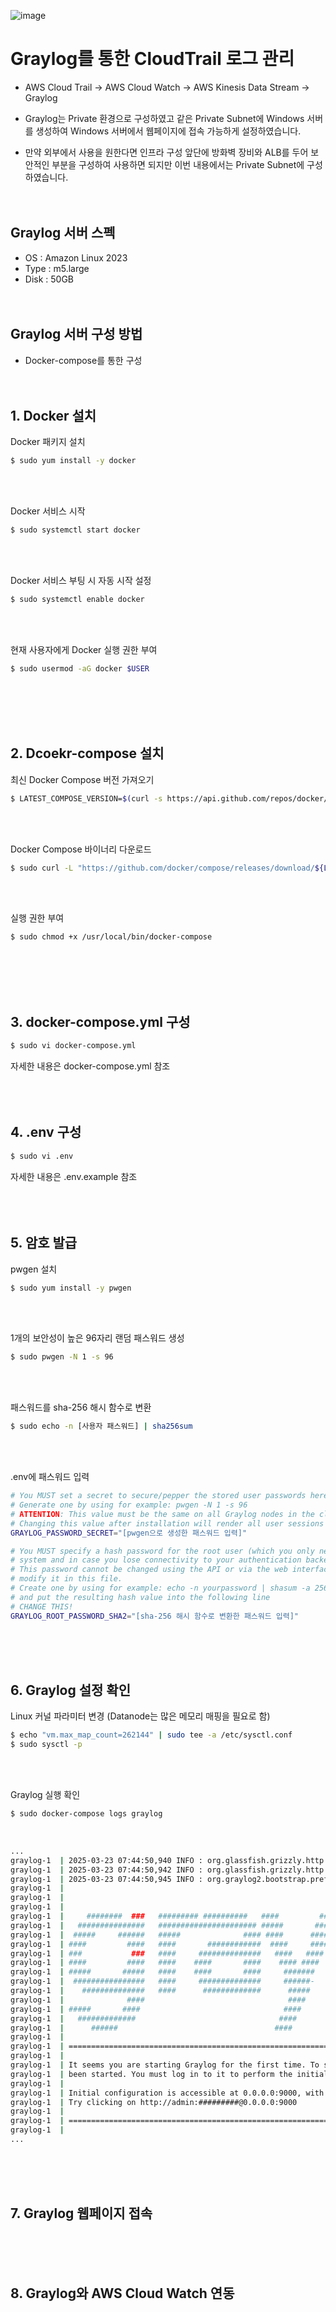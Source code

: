 ![image](https://github.com/user-attachments/assets/9dadd1c2-a1bf-4cb0-9dc1-f66fb5e6a2ec)

# Graylog를 통한 CloudTrail 로그 관리

- AWS Cloud Trail → AWS Cloud Watch → AWS Kinesis Data Stream → Graylog <br>

- Graylog는 Private 환경으로 구성하였고 같은 Private Subnet에 Windows 서버를 생성하여 Windows 서버에서 웹페이지에 접속 가능하게 설정하였습니다. <br>

- 만약 외부에서 사용을 원한다면 인프라 구성 앞단에 방화벽 장비와 ALB를 두어 보안적인 부분을 구성하여 사용하면 되지만 이번 내용에서는 Private Subnet에 구성하였습니다.  <br>
<br> <br>

## Graylog 서버 스펙
- OS : Amazon Linux 2023
- Type : m5.large
- Disk : 50GB
<br> <br> <br>
## Graylog 서버 구성 방법
- Docker-compose를 통한 구성
<br> <br> <br>

## 1. Docker 설치
Docker 패키지 설치
```bash
$ sudo yum install -y docker
```
<br> <br>

Docker 서비스 시작
``` bash
$ sudo systemctl start docker
```
<br> <br>

Docker 서비스 부팅 시 자동 시작 설정
``` bash
$ sudo systemctl enable docker
```
 <br> <br>

현재 사용자에게 Docker 실행 권한 부여
``` bash
$ sudo usermod -aG docker $USER
```
<br> <br> <br> <br>

## 2. Dcoekr-compose 설치
최신 Docker Compose 버전 가져오기
``` bash
$ LATEST_COMPOSE_VERSION=$(curl -s https://api.github.com/repos/docker/compose/releases/latest | grep '"tag_name":' | cut -d '"' -f 4)
```
<br><br>

Docker Compose 바이너리 다운로드
``` bash
$ sudo curl -L "https://github.com/docker/compose/releases/download/${LATEST_COMPOSE_VERSION}/docker-compose-$(uname -s)-$(uname -m)" -o /usr/local/bin/docker-compose
```
<br> <br>

실행 권한 부여
``` bash
$ sudo chmod +x /usr/local/bin/docker-compose
```
<br> <br> <br> <br>
## 3. docker-compose.yml 구성
``` bash
$ sudo vi docker-compose.yml
```
자세한 내용은 docker-compose.yml 참조
<br> <br> <br> <br>
## 4. .env 구성
``` bash
$ sudo vi .env
```
자세한 내용은 .env.example 참조
<br> <br> <br> <br>
## 5. 암호 발급
pwgen 설치
``` bash
$ sudo yum install -y pwgen
```
<br><br>

1개의 보안성이 높은 96자리 랜덤 패스워드 생성
``` bash
$ sudo pwgen -N 1 -s 96
```
<br> <br>

패스워드를 sha-256 해시 함수로 변환
``` bash
$ sudo echo -n [사용자 패스워드] | sha256sum
```
<br> <br>

.env에 패스워드 입력
``` bash
# You MUST set a secret to secure/pepper the stored user passwords here. Use at least 64 characters.
# Generate one by using for example: pwgen -N 1 -s 96
# ATTENTION: This value must be the same on all Graylog nodes in the cluster.
# Changing this value after installation will render all user sessions and encrypted values in the database invalid. (e.g. encrypted access tokens)
GRAYLOG_PASSWORD_SECRET="[pwgen으로 생성한 패스워드 입력]"

# You MUST specify a hash password for the root user (which you only need to initially set up the
# system and in case you lose connectivity to your authentication backend)
# This password cannot be changed using the API or via the web interface. If you need to change it,
# modify it in this file.
# Create one by using for example: echo -n yourpassword | shasum -a 256
# and put the resulting hash value into the following line
# CHANGE THIS!
GRAYLOG_ROOT_PASSWORD_SHA2="[sha-256 해시 함수로 변환한 패스워드 입력]"
```
<br> <br> <br>


## 6. Graylog 설정 확인
Linux 커널 파라미터 변경 (Datanode는 많은 메모리 매핑을 필요로 함)
``` bash
$ echo "vm.max_map_count=262144" | sudo tee -a /etc/sysctl.conf
$ sudo sysctl -p
```
<br> <br>

Graylog 실행 확인
``` bash
$ sudo docker-compose logs graylog
```
<br>

``` bash
...
graylog-1  | 2025-03-23 07:44:50,940 INFO : org.glassfish.grizzly.http.server.NetworkListener - Started listener bound to [0.0.0.0:9000]
graylog-1  | 2025-03-23 07:44:50,942 INFO : org.glassfish.grizzly.http.server.HttpServer - [HttpServer] Started.
graylog-1  | 2025-03-23 07:44:50,945 INFO : org.graylog2.bootstrap.preflight.PreflightJerseyService - 
graylog-1  |                                                              ---
graylog-1  |                                                              ---
graylog-1  |                                                              ---
graylog-1  |     ########  ###   ######### ##########   ####         #### ---         .----               ----
graylog-1  |   ###############   ###################### #####       ####  ---      ------------       .----------- --
graylog-1  |  #####     ######   #####              #### ####      ####   ---     ---        ---     ---        -----
graylog-1  | ####         ####   ####       ############  ####     ####   ---    --           ---   ---           ---
graylog-1  | ###           ###   ####     ##############   ####   ####    ---   ---            --   --             --
graylog-1  | ####         ####   ####    ####       ####    #### ####     ---   ---            --   --            .--
graylog-1  | #####       #####   ####    ####       ####     #######      ---    ---          ---   ---           ---
graylog-1  |  ################   ####     ##############     ######-       --     ----      ----      ---       -----
graylog-1  |    ##############   ####      #############      #####        -----   -----------         ----------  --
graylog-1  |              ####                                ####                                                ---
graylog-1  | #####       ####                                ####                                     -          .--
graylog-1  |   #############                                ####                                     -----     ----
graylog-1  |      ######                                   ####                                          -------
graylog-1  | 
graylog-1  | ========================================================================================================
graylog-1  | 
graylog-1  | It seems you are starting Graylog for the first time. To set up a fresh install, a setup interface has
graylog-1  | been started. You must log in to it to perform the initial configuration and continue.
graylog-1  | 
graylog-1  | Initial configuration is accessible at 0.0.0.0:9000, with username 'admin' and password '########'.
graylog-1  | Try clicking on http://admin:#########@0.0.0.0:9000
graylog-1  | 
graylog-1  | ========================================================================================================
graylog-1  | 
...
```
<br> <br> <br>
## 7. Graylog 웹페이지 접속

<br> <br> <br>
## 8. Graylog와 AWS Cloud Watch 연동


